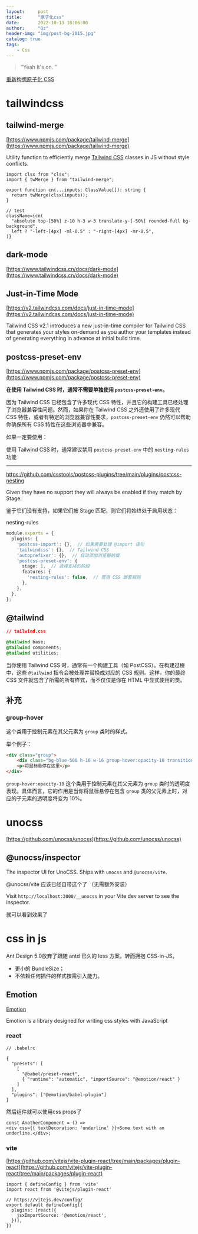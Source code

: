 ```yaml
---
layout:     post
title:      "原子化css"
date:       2022-10-13 18:06:00
author:     "Qz"
header-img: "img/post-bg-2015.jpg"
catalog: true
tags:
    - Css
---
```


> “Yeah It's on. ”



[重新构想原子化 CSS](https://antfu.me/posts/reimagine-atomic-css-zh)



# tailwindcss



## tailwind-merge

[https://www.npmjs.com/package/tailwind-merge](https://www.npmjs.com/package/tailwind-merge)

Utility function to efficiently merge [Tailwind CSS](https://tailwindcss.com/) classes in JS without style conflicts.



```tsx
import clsx from "clsx";
import { twMerge } from "tailwind-merge";

export function cn(...inputs: ClassValue[]): string {
  return twMerge(clsx(inputs));
}

// test
className={cn(
  "absolute top-[50%] z-10 h-3 w-3 translate-y-[-50%] rounded-full bg-background",
  left ? "-left-[4px] -ml-0.5" : "-right-[4px] -mr-0.5",
)}
```





## dark-mode

[https://www.tailwindcss.cn/docs/dark-mode](https://www.tailwindcss.cn/docs/dark-mode)







## Just-in-Time Mode

[https://v2.tailwindcss.com/docs/just-in-time-mode](https://v2.tailwindcss.com/docs/just-in-time-mode)

Tailwind CSS v2.1 introduces a new just-in-time compiler for Tailwind CSS that generates your styles on-demand as you author your templates instead of generating everything in advance at initial build time.



## postcss-preset-env

[https://www.npmjs.com/package/postcss-preset-env](https://www.npmjs.com/package/postcss-preset-env)

**在使用 Tailwind CSS 时，通常不需要单独使用 `postcss-preset-env`。**

因为 Tailwind CSS 已经包含了许多现代 CSS 特性，并且它的构建工具已经处理了浏览器兼容性问题。然而，如果你在 Tailwind CSS 之外还使用了许多现代 CSS 特性，或者有特定的浏览器兼容性要求，`postcss-preset-env` 仍然可以帮助你确保所有 CSS 特性在这些浏览器中兼容。

如果一定要使用：

使用 Tailwind CSS 时，通常建议禁用 `postcss-preset-env` 中的 `nesting-rules` 功能

----

https://github.com/csstools/postcss-plugins/tree/main/plugins/postcss-nesting

Given they have no support they will always be enabled if they match by Stage:

鉴于它们没有支持，如果它们按 Stage 匹配，则它们将始终处于启用状态：

nesting-rules

```ts
module.exports = {
  plugins: {
    'postcss-import': {},  // 如果需要处理 @import 语句
    'tailwindcss': {},  // Tailwind CSS
    'autoprefixer': {},  // 自动添加浏览器前缀
    'postcss-preset-env': {
      stage: 1,  // 选择支持的阶段
      features: {
        'nesting-rules': false,  // 禁用 CSS 嵌套规则
      },
    },
  },
};
```



## @tailwind

```css
// tailwind.css

@tailwind base;
@tailwind components;
@tailwind utilities;
```

当你使用 Tailwind CSS 时，通常有一个构建工具（如 PostCSS）。在构建过程中，这些 `@tailwind` 指令会被处理并替换成对应的 CSS 规则。这样，你的最终 CSS 文件就包含了所需的所有样式，而不仅仅是你在 HTML 中显式使用的类。





## 补充



### group-hover

这个类用于控制元素在其父元素为 `group` 类时的样式。

举个例子：

```html
<div class="group">  
    <div class="bg-blue-500 h-16 w-16 group-hover:opacity-10 transition-opacity duration-300"></div>  
    <p>将鼠标悬停在这里</p>  
</div>  
```

`group-hover:opacity-10` 这个类用于控制元素在其父元素为 `group` 类时的透明度表现。具体而言，它的作用是当你将鼠标悬停在包含 `group` 类的父元素上时，对应的子元素的透明度将变为 10%。



# unocss

[https://github.com/unocss/unocss](https://github.com/unocss/unocss)





## **@unocss/inspector**

The inspector UI for UnoCSS. Ships with `unocss` and `@unocss/vite`.



@unocss/vite 应该已经自带这个了  （无需额外安装）

Visit `http://localhost:3000/__unocss` in your Vite dev server to see the inspector.

就可以看到效果了 





# css in js

Ant Design 5.0放弃了跟随 antd 已久的 less 方案，转而拥抱 CSS-in-JS。

- 更小的 BundleSize；
- 不依赖任何插件的样式按需引入能力。

## Emotion

[Emotion](https://emotion.sh/docs/introduction) 

Emotion is a library designed for writing css styles with JavaScript

###  react

```tsx
// .babelrc

{
  "presets": [
    [
      "@babel/preset-react",
      { "runtime": "automatic", "importSource": "@emotion/react" }
    ]
  ],
  "plugins": ["@emotion/babel-plugin"]
}
```

然后组件就可以使用css props了

```tsx
const AnotherComponent = () => 
<div css={{ textDecoration: 'underline' }}>Some text with an underline.</div>;
```





### vite

[https://github.com/vitejs/vite-plugin-react/tree/main/packages/plugin-react](https://github.com/vitejs/vite-plugin-react/tree/main/packages/plugin-react)

```tsx
import { defineConfig } from 'vite'
import react from '@vitejs/plugin-react'

// https://vitejs.dev/config/
export default defineConfig({
  plugins: [react({
    jsxImportSource: '@emotion/react',
  })],
})
```

